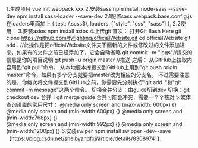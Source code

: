 ﻿1.生成项目
    vue init webpack xxx
2.安装sass
    npm install node-sass --save-dev
    npm install sass-loader --save-dev
    2.1配置sass:webpack.base.config.js在loaders里面加上
        {
                test: /\.scss$/,
                loaders: ["style", "css", "sass"]
        },
    2.2使用：
        <style lang="scss" scoped="" type="text/css"></style>
3.安装axios
    npm install axios
4.上传git
    首次：
        打开Git Bash Here
        git clone https://github.com/tyfighting/officialWebsite.git
        cd officialWebsite
        git add . //此操作是把officialWebsite文件夹下面新的文件或修改过的文件添加进来，如果有的文件之前已经添加了，它会自动省略
        git commit  -m  "logs"//提交的信息是你的项目说明
        git push -u origin master //推送
    之后：
        从GitHub上拉取内容用到"git pull"命令，
        从本地版本库提交到GitHub上用到"git push origin master"命令，如果有多个分支就要把master改为相应的分支名。
        不过需要注意的是，你每次将文件提交到GitHub之前，你需要先分别执行"git add ."和"git commit -m message"这两个命令。
    切换合并分支：由guide切到dev
        切换：git checkout dev
        合并：git merge guide
            合并可能会冲突，需要一个个核对
5.媒体查询设置的常用尺寸：
    @media only screen and (max-width: 600px) {}
    @media only screen and (min-width:600px) {}
    @media only screen and (min-width:768px) {}    
    @media only screen and (min-width:992px) {}
    @media only screen and (min-width:1200px) {}
6.安装swiper
    npm install swipper -dev--save
    【https://blog.csdn.net/shelbyandfxj/article/details/83089741】